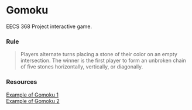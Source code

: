 # Gomoku
EECS 368 Project interactive game.

### Rule
>Players alternate turns placing a stone of their color on an empty intersection. The winner is the first player to form an unbroken chain of five stones horizontally, vertically, or diagonally.

### Resources
[Example of Gomoku 1](https://www.jianshu.com/p/b178be0fbec3/)
</br>[Example of Gomoku 2](https://www.jianshu.com/p/83fa8cc31a38)

